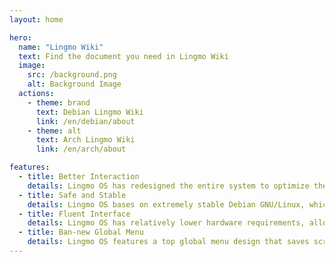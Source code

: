 ```yaml
---
layout: home

hero:
  name: "Lingmo Wiki"
  text: Find the document you need in Lingmo Wiki
  image:
    src: /background.png
    alt: Background Image
  actions:
    - theme: brand
      text: Debian Lingmo Wiki
      link: /en/debian/about
    - theme: alt
      text: Arch Lingmo Wiki
      link: /en/arch/about

features:
  - title: Better Interaction
    details: Lingmo OS has redesigned the entire system to optimize the visual effects and enhance the user experience.
  - title: Safe and Stable
    details: Lingmo OS bases on extremely stable Debian GNU/Linux, which is not only safe but also reliable.
  - title: Fluent Interface
    details: Lingmo OS has relatively lower hardware requirements, allowing for a smooth experience.
  - title: Ban-new Global Menu
    details: Lingmo OS features a top global menu design that saves screen space while providing many features.
---
```


